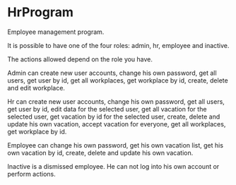 # HrProgram
Employee management program.

It is possible to have one of the four roles: admin, hr, employee and inactive.

The actions allowed depend on the role you have.

Admin can create new user accounts, change his own password, get all users, get user by id, get all workplaces, get workplace by id, create, delete and edit workplace.

Hr can create new user accounts, change his own password, get all users, get user by id, edit data for the selected user, get all vacation for the selected user, get vacation by id for the selected user, create, delete and update his own vacation, accept vacation for everyone, get all workplaces, get workplace by id.

Employee can change his own password, get his own vacation list, get his own vacation by id, create, delete and update his own vacation.

Inactive is a dismissed employee. He can not log into his own account or perform actions.
